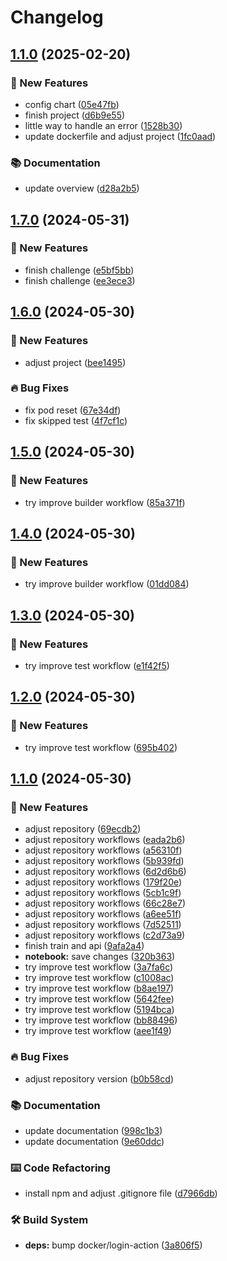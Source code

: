 # Changelog

## [1.1.0](https://github.com/GersonRS/neofin-machine-learning-engineer-challenge/compare/v1.0.0...v1.1.0) (2025-02-20)


### 🚀 New Features

* config chart ([05e47fb](https://github.com/GersonRS/neofin-machine-learning-engineer-challenge/commit/05e47fb7b0583deb0ca820f4896d76726b60beca))
* finish project ([d6b9e55](https://github.com/GersonRS/neofin-machine-learning-engineer-challenge/commit/d6b9e55ed58ba113d6048de1e517e42f50837b16))
* little way to handle an error ([1528b30](https://github.com/GersonRS/neofin-machine-learning-engineer-challenge/commit/1528b30bfa2a5b9eb199b71e3ef16e1686b2198a))
* update dockerfile and adjust project ([1fc0aad](https://github.com/GersonRS/neofin-machine-learning-engineer-challenge/commit/1fc0aad0c1e0a56ed7b7596754cb2f9ca26659f2))


### 📚 Documentation

* update overview ([d28a2b5](https://github.com/GersonRS/neofin-machine-learning-engineer-challenge/commit/d28a2b560a240905d828d9499cfce005a61f2d03))

## [1.7.0](https://github.com/GersonRS/magalu-machine-learning-engineer-challenge/compare/v1.6.0...v1.7.0) (2024-05-31)


### 🚀 New Features

* finish challenge ([e5bf5bb](https://github.com/GersonRS/magalu-machine-learning-engineer-challenge/commit/e5bf5bb21a32be10986dcac18f662220b9d20d32))
* finish challenge ([ee3ece3](https://github.com/GersonRS/magalu-machine-learning-engineer-challenge/commit/ee3ece3cf68831e5e85485bcc379106f5bb33cee))

## [1.6.0](https://github.com/GersonRS/magalu-machine-learning-engineer-challenge/compare/v1.5.0...v1.6.0) (2024-05-30)


### 🚀 New Features

* adjust project ([bee1495](https://github.com/GersonRS/magalu-machine-learning-engineer-challenge/commit/bee1495724d562a62d1099b9db46d9fa34096dba))


### 🔥 Bug Fixes

* fix pod reset ([67e34df](https://github.com/GersonRS/magalu-machine-learning-engineer-challenge/commit/67e34df71054784099ee5451ad55ca87f428d68c))
* fix skipped test ([4f7cf1c](https://github.com/GersonRS/magalu-machine-learning-engineer-challenge/commit/4f7cf1cf3dd0728dcdea31acd06fec33c17d5b07))

## [1.5.0](https://github.com/GersonRS/magalu-machine-learning-engineer-challenge/compare/v1.4.0...v1.5.0) (2024-05-30)


### 🚀 New Features

* try improve builder workflow ([85a371f](https://github.com/GersonRS/magalu-machine-learning-engineer-challenge/commit/85a371f2d430893230329a095caacd1137b98f0e))

## [1.4.0](https://github.com/GersonRS/magalu-machine-learning-engineer-challenge/compare/v1.3.0...v1.4.0) (2024-05-30)


### 🚀 New Features

* try improve builder workflow ([01dd084](https://github.com/GersonRS/magalu-machine-learning-engineer-challenge/commit/01dd084ab9b02bcf23b14a79472cc833726376da))

## [1.3.0](https://github.com/GersonRS/magalu-machine-learning-engineer-challenge/compare/v1.2.0...v1.3.0) (2024-05-30)


### 🚀 New Features

* try improve test workflow ([e1f42f5](https://github.com/GersonRS/magalu-machine-learning-engineer-challenge/commit/e1f42f54b00b5173d0af729f3422f4ba19083117))

## [1.2.0](https://github.com/GersonRS/magalu-machine-learning-engineer-challenge/compare/v1.1.0...v1.2.0) (2024-05-30)


### 🚀 New Features

* try improve test workflow ([695b402](https://github.com/GersonRS/magalu-machine-learning-engineer-challenge/commit/695b402814d660146e8174e0265d22a0dc647522))

## [1.1.0](https://github.com/GersonRS/magalu-machine-learning-engineer-challenge/compare/v1.0.0...v1.1.0) (2024-05-30)


### 🚀 New Features

* adjust repository ([69ecdb2](https://github.com/GersonRS/magalu-machine-learning-engineer-challenge/commit/69ecdb2681a2e12106bea26b36ba102ed8cce8d5))
* adjust repository workflows ([eada2b6](https://github.com/GersonRS/magalu-machine-learning-engineer-challenge/commit/eada2b610b4a92206c7040b54b9adcfabf598a89))
* adjust repository workflows ([a56310f](https://github.com/GersonRS/magalu-machine-learning-engineer-challenge/commit/a56310f06c783ad5976f305626bf6bd54aaa5430))
* adjust repository workflows ([5b939fd](https://github.com/GersonRS/magalu-machine-learning-engineer-challenge/commit/5b939fd25e9781f97cb793a4844b5b8436d3305d))
* adjust repository workflows ([6d2d6b6](https://github.com/GersonRS/magalu-machine-learning-engineer-challenge/commit/6d2d6b61e21302d18d2fde74eb2edea23df7e3b2))
* adjust repository workflows ([179f20e](https://github.com/GersonRS/magalu-machine-learning-engineer-challenge/commit/179f20e71b9cdefd27165d1bef76aac989fbdfce))
* adjust repository workflows ([5cb1c9f](https://github.com/GersonRS/magalu-machine-learning-engineer-challenge/commit/5cb1c9f9ebd46685e20aaa4bc523cc7cf1519908))
* adjust repository workflows ([66c28e7](https://github.com/GersonRS/magalu-machine-learning-engineer-challenge/commit/66c28e7dc285632fa293a3d8be9f4a052121e316))
* adjust repository workflows ([a6ee51f](https://github.com/GersonRS/magalu-machine-learning-engineer-challenge/commit/a6ee51faa93b675a99d66dd291c2e28d187ebac6))
* adjust repository workflows ([7d52511](https://github.com/GersonRS/magalu-machine-learning-engineer-challenge/commit/7d52511a3716f2c2dafc693978b33287a6d04981))
* adjust repository workflows ([c2d73a9](https://github.com/GersonRS/magalu-machine-learning-engineer-challenge/commit/c2d73a95e4d1db430790542bc68c2ce8491a5cf8))
* finish train and api ([9afa2a4](https://github.com/GersonRS/magalu-machine-learning-engineer-challenge/commit/9afa2a4be2c278e27aeb802a82732f29a6e844b2))
* **notebook:** save changes ([320b363](https://github.com/GersonRS/magalu-machine-learning-engineer-challenge/commit/320b36369ae4dfdc18c32dd17c7fbbd116de2215))
* try improve test workflow ([3a7fa6c](https://github.com/GersonRS/magalu-machine-learning-engineer-challenge/commit/3a7fa6c4ec33c9e971b75ce490da76de253d4c91))
* try improve test workflow ([c1008ac](https://github.com/GersonRS/magalu-machine-learning-engineer-challenge/commit/c1008ac4fd7534e83b5df95c1225e876c01367c0))
* try improve test workflow ([b8ae197](https://github.com/GersonRS/magalu-machine-learning-engineer-challenge/commit/b8ae19735ddcad5d06c74d0b512d431f35201488))
* try improve test workflow ([5642fee](https://github.com/GersonRS/magalu-machine-learning-engineer-challenge/commit/5642fee27ef918cb1962991e731064d156f91a07))
* try improve test workflow ([5194bca](https://github.com/GersonRS/magalu-machine-learning-engineer-challenge/commit/5194bcad5ce59bbc15433c0a977d325f0c402f44))
* try improve test workflow ([bb88496](https://github.com/GersonRS/magalu-machine-learning-engineer-challenge/commit/bb884960f64863232af433cc963bcc30ac80d56b))
* try improve test workflow ([aee1f49](https://github.com/GersonRS/magalu-machine-learning-engineer-challenge/commit/aee1f496d11683c5c1682e68798b33b1366e6ab7))


### 🔥 Bug Fixes

* adjust repository version ([b0b58cd](https://github.com/GersonRS/magalu-machine-learning-engineer-challenge/commit/b0b58cdd05ded975a12abce544fa3ffc5a688adc))


### 📚 Documentation

* update documentation ([998c1b3](https://github.com/GersonRS/magalu-machine-learning-engineer-challenge/commit/998c1b311a79090d36b14fb02788dfde9c10ecfe))
* update documentation ([9e60ddc](https://github.com/GersonRS/magalu-machine-learning-engineer-challenge/commit/9e60ddc0973ee713e04f1f5c02a9dcaa809b57a6))


### ⌨️ Code Refactoring

* install npm and adjust .gitignore file ([d7966db](https://github.com/GersonRS/magalu-machine-learning-engineer-challenge/commit/d7966dbe2de0bc712ed77e037a7a2eb1224e9e86))


### 🛠️ Build System

* **deps:** bump docker/login-action ([3a806f5](https://github.com/GersonRS/magalu-machine-learning-engineer-challenge/commit/3a806f57c82886296e6432abef4c49a6df98d911))
